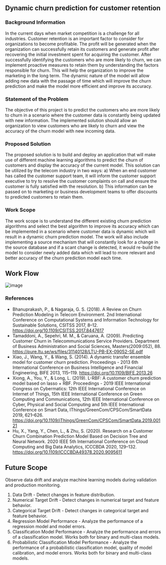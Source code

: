## Dynamic churn prediction for customer retention 

### Background Information

In the current days when market competition is a challenge for all industries. Customer retention is an important factor to consider for organizations to become profitable. The profit will be generated when the organization can successfully retain its customers and generate profit after recovering the initial investment spent for acquiring the customer. After successfully identifying the customers who are more likely to churn, we can implement proactive measures to retain them by understanding the factors responsible for churn. This will help the organization to improve the marketing in the long term. The dynamic nature of the model will allow adding new data with the passage of time which will improve the churn prediction and make the model more efficient and improve its accuracy.

### Statement of the Problem

The objective of this project is to predict the customers who are more likely to churn in a scenario where the customer data is constantly being updated with new information. The implemented solution should allow an organization to view customers who are likely to churn and view the accuracy of the churn model with new incoming data.

### Proposed Solution

The proposed solution is to build and deploy an application that will make use of different machine learning algorithms to predict the churn of customers and display the accuracy of the current model. This solution can be utilized by the telecom industry in two ways: a) When an end customer has called the customer support team, it will inform the customer support executive to try to resolve the customer complaints on call and ensure the customer is fully satisfied with the resolution. 
b) This information can be passed on to marketing or business development teams to offer discounts to predicted customers to retain them.

### Work Scope 

The work scope is to understand the different existing churn prediction algorithms and select the best algorithm to improve its accuracy which can be implemented in a scenario where customer data is dynamic which will result in a dynamic churn prediction model. The work will also include implementing a source mechanism that will constantly look for a change in the source database and if a scant change is detected, it would re-build the model to consider newly added data which will lead to more relevant and better accuracy of the churn prediction model each time.

## Work Flow 

![image](https://user-images.githubusercontent.com/11299574/124966415-ecc82300-e040-11eb-9a87-c6f9ed8b0f59.png)

### References 

* Bhanuprakash, P., & Nagaraja, G. S. (2018). A Review on Churn Prediction Modeling in Telecom Environment. 2nd International Conference on Computational Systems and Information Technology for Sustainable Solutions, CSITSS 2017, 8–12. https://doi.org/10.1109/CSITSS.2017.8447617 
* Tamaddoni, A., Sepehri, M. M., & Caruana, A. (2009). Predicting Customer Churn in Telecommunications Service Providers. Department of Business Administration and Social Sciences, Masters(2009:052), 88. https://pure.ltu.se/ws/files/31140128/LTU-PB-EX-09052-SE.pdf 
* Xiao, J., Wang, Y., & Wang, S. (2014). A dynamic transfer ensemble model for customer churn prediction. Proceedings - 2013 6th International Conference on Business Intelligence and Financial Engineering, BIFE 2013, 115–119. https://doi.org/10.1109/BIFE.2013.26 
* Xiong, A., You, Y., & Long, L. (2019). L-RBF: A customer churn prediction model based on lasso + RBF. Proceedings - 2019 IEEE International Congress on Cybermatics: 12th IEEE International Conference on Internet of Things, 15th IEEE International Conference on Green Computing and Communications, 12th IEEE International Conference on Cyber, Physical and Social Computing and 5th IEEE International Conference on Smart Data, IThings/GreenCom/CPSCom/SmartData 2019, 621–626. https://doi.org/10.1109/iThings/GreenCom/CPSCom/SmartData.2019.00121 
* Hu, X., Yang, Y., Chen, L., & Zhu, S. (2020). Research on a Customer Churn Combination Prediction Model Based on Decision Tree and Neural Network. 2020 IEEE 5th International Conference on Cloud Computing and Big Data Analytics, ICCCBDA 2020, 129–132. https://doi.org/10.1109/ICCCBDA49378.2020.9095611 

## Future Scope

Observe data drift and analyze machine learning models during validation and production monitoring.

1. Data Drift - Detect changes in feature distribution.
2. Numerical Target Drift - Detect changes in numerical target and feature behavior.
3. Categorical Target Drift - Detect changes in categorical target and feature behavior.
4. Regression Model Performance - Analyze the performance of a regression model and model errors.
5. Classification Model Performance - Analyze the performance and errors of a classification model. Works both for binary and multi-class models.
6. Probabilistic Classification Model Performance - Analyze the performance of a probabilistic classification model, quality of model calibration, and model errors. Works both for binary and multi-class models.

